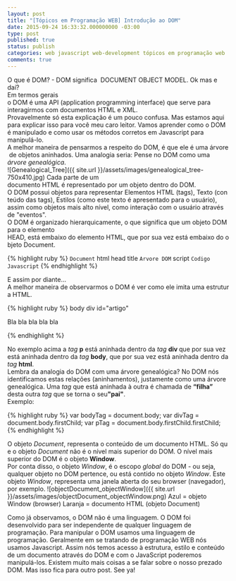 ```yaml
---
layout: post
title: "[Tópicos em Programação WEB] Introdução ao DOM"
date: 2015-09-24 16:33:32.000000000 -03:00
type: post
published: true
status: publish
categories: web javascript web-development tópicos em programação web
comments: true
---
```

O que é DOM? - DOM significa  DOCUMENT OBJECT MODEL. Ok mas e daí?  
Em termos gerais o DOM é uma API (application programming interface) que serve para interagirmos com documentos HTML e XML. Provavelmente só esta explicação é um pouco confusa. Mas estamos aqui para explicar isso para você meu caro leitor. Vamos aprender como o DOM é manipulado e como usar os métodos corretos em Javascript para manipulá-lo. A melhor maneira de pensarmos a respeito do DOM, é que ele é uma árvore de objetos aninhados. Uma analogia seria: Pense no DOM como uma _árvore genealógica_.  
![Genealogical_Tree]({{ site.url }}/assets/images/genealogical_tree-750x410.jpg)
Cada parte de um documento HTML é representado por um objeto dentro do DOM. O DOM possui objetos para representar Elementos HTML (tags), Texto (conteúdo das tags), Estilos (como este texto é apresentado para o usuário), assim como objetos mais alto nível, como interação com o usuário através de "eventos".  
O DOM é organizado hierarquicamente, o que significa que um objeto DOM para o elemento HEAD, está embaixo do elemento HTML, que por sua vez está embaixo do objeto Document.

{% highlight ruby %}
`Document`
  html
    head
      title
        `Arvore DOM`
      script
        `Codigo Javascript`
{% endhighlight %}

E assim por diante... A melhor maneira de observarmos o DOM é ver como ele imita uma estrutura HTML.

{% highlight ruby %}
body
  div id="artigo"
    <p>Bla bla bla bla bla</p>
  </div>
</body>
{% endhighlight %}

No exemplo acima a <em>tag</em> <strong>p</strong> está aninhada dentro da <em>tag</em> <strong>div </strong>que por sua vez está aninhada dentro da <em>tag</em> <strong>body</strong>, que por sua vez está aninhada dentro da <em>tag</em> <strong>html</strong>.  
Lembra da analogia do DOM com uma árvore genealógica? No DOM nós identificamos estas relações (aninhamentos), justamente como uma árvore genealógica. Uma<em> tag</em> que está aninhada à outra é chamada de <strong>“filha”</strong> desta outra <em>tag</em> que se torna o seu<strong>"pai"</strong>.  
Exemplo:

{% highlight ruby %}
var bodyTag = document.body;
var divTag  = document.body.firstChild;
var pTag    = document.body.firstChild.firstChild;
{% endhighlight %}

O objeto <em>Document</em>, representa o conteúdo de um documento HTML. Só que o objeto <em>Document</em> não é o nível mais superior do DOM. O nível mais superior do DOM é o objeto <b>Window</b>.
Por conta disso, o objeto <em>Window</em>, é o escopo <i>global</i> do DOM - ou seja, qualquer objeto no DOM pertence, ou está contido no objeto <em>Window</em>. Este objeto <em>Window</em>, representa uma janela aberta do seu browser (navegador), por exemplo.
![objectDocument_objectWindow]({{ site.url }}/assets/images/objectDocument_objectWindow.png)
Azul = objeto Window (browser)
Laranja = documento HTML (objeto Document)

Como já observamos, o DOM não é uma linguagem. O DOM foi desenvolvido para ser independente de qualquer linguagem de programação. Para manipular o DOM usamos uma linguagem de programação. Geralmente em se tratando de programação WEB nós usamos Javascript. Assim nós temos acesso à estrutura, estilo e conteúdo de um documento através do DOM e com o JavaScript poderemos manipulá-los.
Existem muito mais coisas a se falar sobre o nosso prezado DOM. Mas isso fica para outro post.
See ya!
